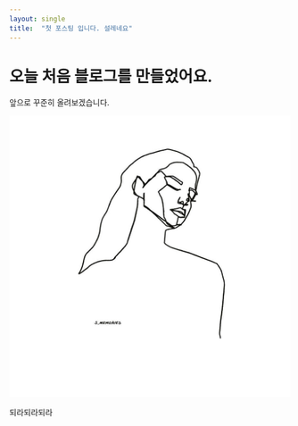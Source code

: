 ```yaml
---
layout: single
title:  "첫 포스팅 입니다. 설레네요"
---
```


# 오늘 처음 블로그를 만들었어요.

앞으로 꾸준히 올려보겠습니다. 





![longhair](../images/2022-03-05-first/longhair.jpg)

되라되라되라
